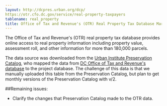 ```yaml
---
layout: http://dcpres.urban.org/dcp/
https://otr.cfo.dc.gov/service/real-property-taxpayers
tablename: real_property
title: Office of Tax and Revenue's (OTR) Real Property Tax Database March 2017
---
```

<!--No need to put a header; the title in the front matter (above) will be used as a header-->

The Office of Tax and Revenue's (OTR) real property tax database provides online access to real property information including property value, assessment roll, and other information for more than 180,000 parcels.  

The data source was downloaded from the [Urban Institute Preservation Catalog](http://dcpres.urban.org/dcp/), who mapped the data from [DC Office of Tax and Revenue's database](https://otr.cfo.dc.gov/service/) to the project database.  The challenge of this data is that we manually uploaded this table from the Preservation Catalog, but plan to get monthly versions of the Preservation Catalog with v/2.  

##Remaining issues: 
* Clarify the changes that Preservation Catalog made to the OTR data.  

